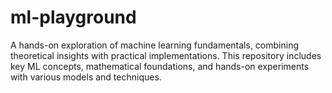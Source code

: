 # ml-playground
A hands-on exploration of machine learning fundamentals, combining theoretical insights with practical implementations. This repository includes key ML concepts, mathematical foundations, and hands-on experiments with various models and techniques.
